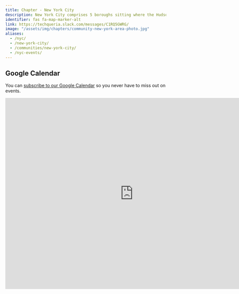 ```yaml
---
title: Chapter - New York City
description: New York City comprises 5 boroughs sitting where the Hudson River meets the Atlantic Ocean.
identifier: fas fa-map-marker-alt
link: https://techqueria.slack.com/messages/C1RQ5GWRG/
image: "/assets/img/chapters/community-new-york-area-photo.jpg"
aliases:
  - /nyc/
  - /new-york-city/
  - /communities/new-york-city/
  - /nyc-events/
---
```


## Google Calendar

You can [subscribe to our Google Calendar](https://calendar.google.com/calendar/r?cid=dvidsilva.com_eieh0fli3i3nheb8j8naav4tco@group.calendar.google.com) so you never have to miss out on events.

<iframe src="https://calendar.google.com/calendar/embed?height=600&amp;wkst=2&amp;bgcolor=%23FFFFFF&amp;src=dvidsilva.com_eieh0fli3i3nheb8j8naav4tco%40group.calendar.google.com&amp;color=%238D6F47&amp;ctz=America%2FLos_Angeles" style="border-width:0" width="800" height="600" frameborder="0" scrolling="no"></iframe>
